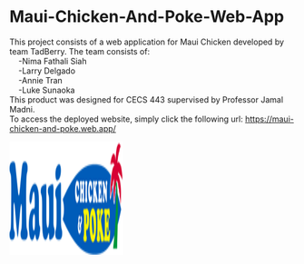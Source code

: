 # Maui-Chicken-And-Poke-Web-App
This project consists of a web application for Maui Chicken developed by team TadBerry.
The team consists of:<br/>
&nbsp;&nbsp;&nbsp;&nbsp;-Nima Fathali Siah<br/>
&nbsp;&nbsp;&nbsp;&nbsp;-Larry Delgado<br/>
&nbsp;&nbsp;&nbsp;&nbsp;-Annie Tran<br/>
&nbsp;&nbsp;&nbsp;&nbsp;-Luke Sunaoka<br/>
This product was designed for CECS 443 supervised by Professor Jamal Madni.<br/>
To access the deployed website, simply click the following url: https://maui-chicken-and-poke.web.app/

<img src="Construction Content/public/logo_new.png" width="200" height="200" style="margin: auto;" >
